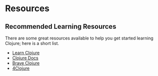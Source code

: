 # Resources

## Recommended Learning Resources
There are some great resources available to help you get started
learning Clojure; here is a short list.
- [Learn Clojure](http://learn-clojure.com/)
- [Clojure Docs](https://clojuredocs.org/)
- [Brave Clojure](http://www.braveclojure.com/)
- [4Clojure](https://www.4clojure.com/)
